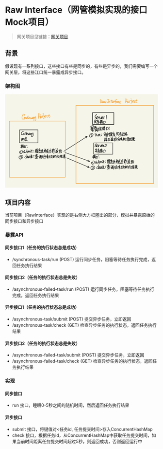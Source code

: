 # Raw Interface（网管模拟实现的接口Mock项目）

> 网关项目见链接：[网关项目](https://github.com/shaojunying/Gateway)

## 背景

假设现有一系列接口，这些接口有些是同步的，有些是异步的，我们需要编写一个网关层，将这些江口统一暴露成异步接口。

### 架构图

![架构图](./img/架构图.jpg)

## 项目内容

当前项目（RawInterface）实现的是右侧大方框圈出的部分，模拟并暴露原始的同步接口和异步接口

### 暴露API

#### 同步接口1（任务的执行状态总是成功）

- /synchronous-task/run (POST) 运行同步任务，阻塞等待任务执行完成，返回任务执行结果

#### 同步接口2（任务的执行状态总是失败）

- /asynchronous-failed-task/run (POST) 运行同步任务，阻塞等待任务执行完成，返回任务执行结果

#### 异步接口1（任务的执行状态总是成功）

- /asynchronous-task/submit (POST) 提交异步任务，立即返回
- /asynchronous-task/check (GET) 检查异步任务的执行状态，返回任务执行结果

#### 异步接口2（任务的执行状态总是失败）

- /asynchronous-failed-task/submit (POST) 提交异步任务，立即返回
- /asynchronous-failed-task/check (GET) 检查异步任务的执行状态，返回任务执行结果

### 实现

#### 同步接口

- run 接口，睡眠0-5秒之间的随机时间，然后返回任务执行结果

#### 异步接口

- submit 接口，将键值对<任务id, 任务提交时间>存入ConcurrentHashMap
- check 接口，根据任务id，从ConcurrentHashMap中获取任务提交时间，如果当前时间距离任务提交时间超过5秒，则返回成功，否则返回运行中


